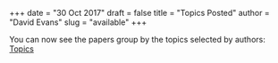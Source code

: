 +++
date = "30 Oct 2017"
draft = false
title = "Topics Posted"
author = "David Evans"
slug = "available"
+++

You can now see the papers group by the topics selected by authors: [Topics](/topics)